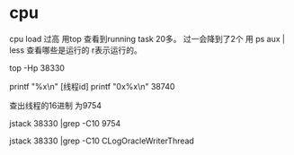 # cpu

cpu load 过高
用top 查看到running task 20多。 过一会降到了2个
用 ps aux | less 查看哪些是运行的 r表示运行的。
 

 top -Hp 38330
 
 printf "%x\n" [线程id]
 printf "0x%x\n"  38740
  
  
 查出线程的16进制 为9754
 
 jstack  38330  |grep -C10 9754

jstack 38330 |grep -C10 CLogOracleWriterThread
